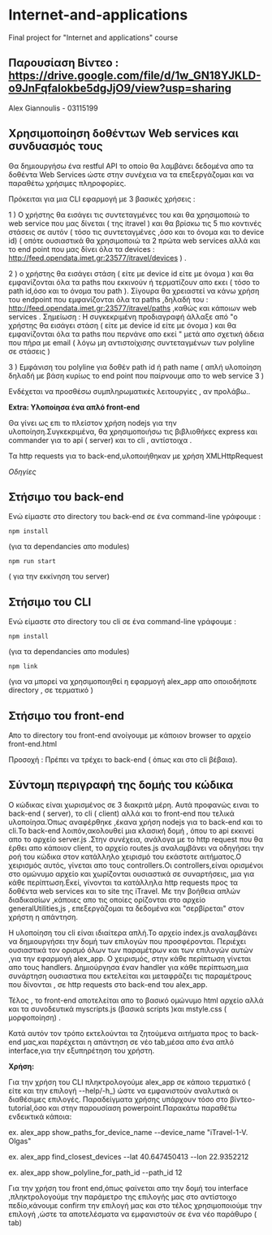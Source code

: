 # Internet-and-applications
Final project for "Internet and applications" course

## Παρουσίαση Βίντεο : https://drive.google.com/file/d/1w_GN18YJKLD-o9JnFqfalokbe5dgJjO9/view?usp=sharing

Alex Giannoulis  - 03115199

## Χρησιμοποίηση δοθέντων Web services και συνδυασμός τους
Θα δημιουργήσω ένα restful API το οποίο θα λαμβάνει δεδομένα απο τα δοθέντα Web Services ώστε στην συνέχεια να τα επεξεργάζομαι και να παραθέτω χρήσιμες πληροφορίες.

Πρόκειται για μια CLI εφαρμογή  με 3 βασικές χρήσεις :



1 ) Ο χρήστης θα εισάγει τις συντεταγμένες του και θα χρησιμοποιώ το web service που μας δίνεται ( της itravel ) και θα βρίσκω τις 5 πιο κοντινές στάσεις σε αυτόν ( τόσο τις συντεταγμένες ,όσο και το όνομα και το device id) ( οπότε ουσιαστικά θα χρησιμοποιώ τα 2 πρώτα web services αλλά και το end point που μας δίνει όλα τα devices : http://feed.opendata.imet.gr:23577/itravel/devices ) .


2 ) o χρήστης θα εισάγει στάση ( είτε με device id είτε με όνομα ) και θα εμφανίζονται όλα τα paths που εκκινούν ή τερματίζουν  απο εκει ( τόσο το path id,όσο και  το όνομα του path ).
Σίγουρα θα χρειαστεί να κάνω χρήση του endpoint που εμφανίζονται όλα τα paths ,δηλαδή του : http://feed.opendata.imet.gr:23577/itravel/paths ,καθώς και κάποιων web services  .
Σημείωση : Η συγκεκριμένη προδιαγραφή άλλαξε από "o χρήστης θα εισάγει στάση ( είτε με device id είτε με όνομα ) και θα εμφανίζονται όλα τα paths που περνάνε απο εκεί " μετά απο σχετική άδεια που πήρα με email ( λόγω μη αντιστοίχισης συντεταγμένων των polyline σε στάσεις )


3 ) Εμφάνιση του polyline για δοθέν path id ή path name  ( απλή υλοποίηση δηλαδή με βάση κυρίως  το end point που παίρνουμε απο το web service 3 )

Ενδέχεται να προσθέσω συμπληρωματικές λειτουργίες , αν προλάβω..

**Extra: Υλοποίησα ένα απλό front-end**

Θα γίνει ως επι το πλείστον χρήση nodejs για την υλοποίηση.Συγκεκριμένα, θα χρησιμοποιήσω τις βιβλιοθήκες express και commander για το api ( server)  και το cli , αντίστοιχα .

Τα http requests για το back-end,υλοποιήθηκαν με χρήση XMLHttpRequest

*Οδηγίες*

## Στήσιμο του back-end
Ενώ είμαστε στο directory του back-end σε ένα command-line γράφουμε :
```
npm install
```
(για τα dependancies απο modules)
```
npm run start
```
( για την εκκίνηση του server)


## Στήσιμο του CLI
Ενώ είμαστε στο directory του cli σε ένα command-line γράφουμε :
```
npm install
```
(για τα dependancies απο modules)
```
npm link
```
(για να μπορεί να χρησιμοποιηθεί η εφαρμογή alex_app  απο οποιοδήποτε directory , σε τερματικό )

## Στήσιμο του front-end
Απο το directory του front-end ανοίγουμε με κάποιον browser  το αρχείο front-end.html

Προσοχή : Πρέπει να τρέχει το back-end  ( όπως και στο cli βέβαια).



## Σύντομη περιγραφή της δομής του κώδικα

Ο κώδικας είναι χωρισμένος σε 3 διακριτά μέρη. Αυτά προφανώς ειναι το back-end ( server), το cli ( client) αλλά και το front-end που τελικά υλοποίησα.Όπως αναφέρθηκε ,έκανα χρήση nodejs για το back-end και το cli.Το back-end λοιπόν,ακολουθεί μια κλασική δομή , όπου το api  εκκινεί απο το αρχείο server.js .Στην συνέχεια, ανάλογα με το http request που θα έρθει απο κάποιον client,  το αρχείο routes.js αναλαμβάνει να οδηγήσει την ροή του κώδικα στον κατάλληλο χειρισμό του  εκάστοτε αιτήματος.Ο χειρισμός αυτός, γίνεται  απο τους controllers.Οι controllers,είναι ορισμένοι στο ομώνυμο αρχείο και χωρίζονται ουσιαστικά σε συναρτήσεις, μια για κάθε περίπτωση.Εκεί, γίνονται τα κατάλληλα http requests προς τα δοθέντα web services και το site της iTravel. Με την βοήθεια απλών διαδικασίων ,κάποιες απο τις οποίες ορίζονται στο αρχείο generalUtilities,js , επεξεργάζομαι τα δεδομένα και "σερβίρεται" στον χρήστη η απάντηση.

Η υλοποίηση του cli είναι ιδιαίτερα απλή.Το αρχείο index.js αναλαμβάνει να δημιουργήσει την δομή των επιλογών που προσφέρονται. Περιέχει ουσιαστικά τον ορισμό όλων των παραμέτρων και των επιλογών αυτών ,για την εφαρμογή alex_app. Ο χειρισμός, στην κάθε περίπτωση γίνεται απο τους handlers. Δημιούργησα έναν handler για κάθε περίπτωση,μια συνάρτηση ουσιαστικα  που εκτελείται και μεταφράζει τις παραμέτρους που δίνονται , σε  http requests στο back-end του alex_app.

Τέλος , το front-end αποτελείται απο το βασικό ομώνυμο html αρχείο αλλά και τα συνοδευτικά myscripts.js (βασικά scripts )και mstyle.css ( μορφοποίηση) .

Κατά αυτόν τον τρόπο εκτελούνται τα ζητούμενα αιτήματα προς το back-end μας,και παρέχεται η απάντηση σε νέο tab,μέσα απο ένα απλό interface,για την εξυπηρέτηση του χρήστη.









 **Χρήση:**

Για την χρήση του CLI πληκτρολογούμε alex_app σε κάποιο τερματικό ( είτε και την επιλογή --help/-h_)  ώστε να εμφανιστούν αναλυτικά οι διαθέσιμες επιλογές. Παραδείγματα χρήσης υπάρχουν τόσο στο βίντεο-tutorial,όσο και στην παρουσίαση powerpoint.Παρακάτω παραθέτω ενδεικτικά κάποια:

ex.  alex_app show_paths_for_device_name --device_name "iTravel-1-V. Olgas"

ex. alex_app find_closest_devices --lat 40.647450413 --lon 22.9352212

ex. alex_app show_polyline_for_path_id --path_id 12

Για την χρήση του front end,όπως φαίνεται απο την δομή του interface ,πληκτρολογούμε την παράμετρο της επιλογής μας στο αντίστοιχο  πεδίο,κάνουμε confirm την επιλογή μας και στο τέλος χρησιμοποιούμε την επιλογή ,ώστε τα αποτελέσματα να εμφανιστούν σε ένα νέο παράθυρο ( tab)
